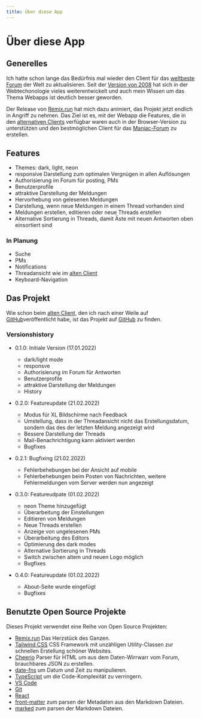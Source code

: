 ```yaml
---
title: Über diese App
---
```


# Über diese App

## Generelles

Ich hatte schon lange das Bedürfnis mal wieder den Client für das [weltbeste Forum](https://www.maniac-forum.de) der Welt zu aktualisieren. Seit der [Version von 2008](https://widmann.maniac-forum.de/) hat sich in der Webtechonologie vieles weiterentwickelt und auch mein Wissen um das Thema Webapps ist deutlich besser geworden.

Der Release von [Remix.run](https://www.remix.run) hat mich dazu animiert, das Projekt jetzt endlich in Angriff zu nehmen. Das Ziel ist es, mit der Webapp die Features, die in den [alternativen Clients](https://maniac-forum.de/apps.html) verfügbar waren auch in der Browser-Version zu unterstützen und den bestmöglichen Client für das [Maniac-Forum](https://www.maniac-forum.de) zu erstellen.

## Features

- Themes: dark, light, neon
- responsive Darstellung zum optimalen Vergnügen in allen Auflösungen
- Authorisierung im Forum für posting, PMs
- Benutzerprofile
- attraktive Darstellung der Meldungen
- Hervorhebung von gelesenen Meldungen
- Darstellung, wenn neue Meldungen in einem Thread vorhanden sind
- Meldungen erstellen, editieren oder neue Threads erstellen
- Alternative Sortierung in Threads, damit Äste mit neuen Antworten oben einsortiert sind

### In Planung

- Suche
- PMs
- Notifications
- Threadansicht wie im [alten Client](https://widmann.maniac-forum.de/)
- Keyboard-Navigation

## Das Projekt

Wie schon beim [alten Client](https://widmann.maniac-forum.de/), den ich nach einer Weile auf [GitHub](https://github.com/mwidmann/iphone_maniac)veröffentlicht habe, ist das Projekt auf [GitHub](https://github.com/mwidmann/m2022_remix) zu finden.

### Versionshistory

- 0.1.0: Initiale Version (17.01.2022)

  - dark/light mode
  - responsve
  - Authorisierung im Forum für Antworten
  - Benutzerprofile
  - attraktive Darstellung der Meldungen
  - History

- 0.2.0: Featureupdate (21.02.2022)

  - Modus für XL Bildschirme nach Feedback
  - Umstellung, dass in der Threadansicht nicht das Erstellungsdatum, sondern das des der letzten Meldung angezeigt wird
  - Bessere Darstellung der Threads
  - Mail-Benachrichtigung kann aktiviert werden
  - Bugfixes

- 0.2.1: Bugfixing (21.02.2022)

  - Fehlerbehebungen bei der Ansicht auf mobile
  - Fehlerbehebungen beim Posten von Nachrichten, weitere Fehlermeldungen vom Server werden nun angezeigt

- 0.3.0: Featureudpate (01.02.2022)

  - neon Theme hinzugefügt
  - Überarbeitung der Einstellungen
  - Editieren von Meldungen
  - Neue Threads erstellen
  - Anzeige von ungelesenen PMs
  - Überarbeitung des Editors
  - Optimierung des dark modes
  - Alternative Sortierung in Threads
  - Switch zwischen altem und neuen Logo möglich
  - Bugfixes

- 0.4.0: Featureupdate (01.02.2022)
  - About-Seite wurde eingefügt
  - Bugfixes

## Benutzte Open Source Projekte

Dieses Projekt verwendet eine Reihe von Open Source Projekten:

- [Remix.run](https://www.remix.run)
  Das Herzstück des Ganzen.
- [Tailwind CSS](https://tailwindcss.com) CSS Framework mit unzähligen Utility-Classen zur schnellen Erstellung schöner Websites.
- [Cheerio](https://cheerio.js.org/) Parser für HTML um aus dem Daten-Wirrwarr vom Forum, brauchbares JSON zu erstellen.
- [date-fns](https://date-fns.org) um Datum und Zeit zu manipulieren.
- [TypeScript](https://www.typescriptlang.org) um die Code-Komplexität zu verringern.
- [VS Code](https://code.visualstudio.com)
- [Git](https://git-scm.com)
- [React](https://reactjs.org)
- [front-matter](https://github.com/dworthen/js-yaml-front-matter) zum parsen der Metadaten aus den Markdown Dateien.
- [marked](https://marked.js.org) zum parsen der Markdown Dateien.
